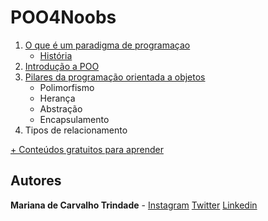 # POO4Noobs

1. [O que é um paradigma de programaçao](paradigmasDeProgramacao/oQueEParadigma.md)
	- [História](paradigmasDeProgramacao/historia.md)
2. [Introdução a POO](introducaoAPOO/IntroducaoAPOO.md)
3. [Pilares da programação orientada a objetos](pilaresDaPOO/pilaresDaPOO.md)
	- Polimorfismo
	- Herança
	- Abstração
	- Encapsulamento
4. Tipos de relacionamento

[+ Conteúdos gratuitos para aprender](https://github.com/he4rt/4noobs)

## Autores
**Mariana de Carvalho Trindade** - [Instagram](https://instagram.com/detonagirl) [Twitter](https://twitter.com/detonagirl) [Linkedin](https://www.linkedin.com/in/carvalhomarianat/)
